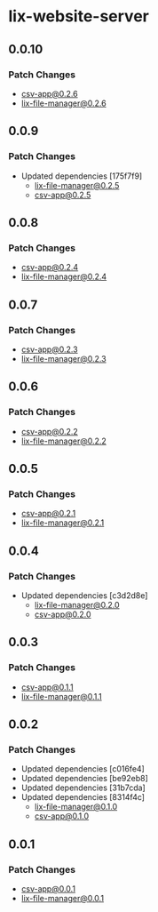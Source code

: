 # lix-website-server

## 0.0.10

### Patch Changes

- csv-app@0.2.6
- lix-file-manager@0.2.6

## 0.0.9

### Patch Changes

- Updated dependencies [175f7f9]
  - lix-file-manager@0.2.5
  - csv-app@0.2.5

## 0.0.8

### Patch Changes

- csv-app@0.2.4
- lix-file-manager@0.2.4

## 0.0.7

### Patch Changes

- csv-app@0.2.3
- lix-file-manager@0.2.3

## 0.0.6

### Patch Changes

- csv-app@0.2.2
- lix-file-manager@0.2.2

## 0.0.5

### Patch Changes

- csv-app@0.2.1
- lix-file-manager@0.2.1

## 0.0.4

### Patch Changes

- Updated dependencies [c3d2d8e]
  - lix-file-manager@0.2.0
  - csv-app@0.2.0

## 0.0.3

### Patch Changes

- csv-app@0.1.1
- lix-file-manager@0.1.1

## 0.0.2

### Patch Changes

- Updated dependencies [c016fe4]
- Updated dependencies [be92eb8]
- Updated dependencies [31b7cda]
- Updated dependencies [8314f4c]
  - lix-file-manager@0.1.0
  - csv-app@0.1.0

## 0.0.1

### Patch Changes

- csv-app@0.0.1
- lix-file-manager@0.0.1
